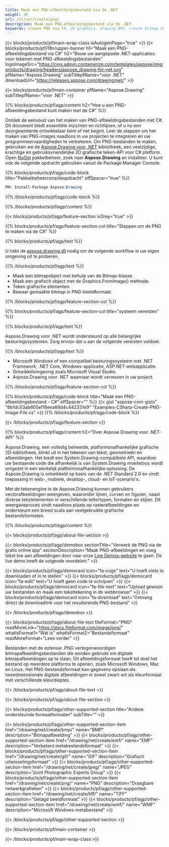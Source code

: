 ```yaml
---
title: Maak een PNG-afbeeldingsbestand via de .NET
weight: 20
url: /nl/net/create/png/
description: Maak een PNG-afbeeldingsbestand via de .NET.
keywords: create PNG via C#, 2D graphics, drawing API, create bitmap C#, Drawing voor .NET, save bitmap, save PNG image, cross-platform 2D graphic library, Bitmap class, vector graphics drawing, draw text, rendering raster images, PNG image file
---
```


{{< blocks/products/pf/main-wrap-class isAutogenPage="true" >}}
{{< blocks/products/pf/i18n/upper-banner h1="Maak een PNG-afbeeldingsbestand via C#" h2="Bouw uw aangepaste .NET-applicaties voor tekenen met PNG-afbeeldingsbestanden" logoImageSrc="https://cms.admin.containerize.com/templates/aspose/img/products/drawing/headers/aspose_drawing-for-net.svg" pfName="Aspose.Drawing" subTitlepfName="voor .NET" downloadUrl="https://releases.aspose.com/drawing/net/" >}}

{{< blocks/products/pf/main-container pfName="Aspose.Drawing" subTitlepfName="voor .NET" >}}


{{% blocks/products/pf/agp/content h2="Hoe u een PNG-afbeeldingsbestand kunt maken met de C#" %}}

Ontdek de eenvoud van het maken van PNG-afbeeldingsbestanden met C#. Dit document biedt essentiële inzichten en richtlijnen, of u nu een doorgewinterde ontwikkelaar bent of net begint. Leer de stappen om het maken van PNG-images naadloos in uw projecten te integreren en uw programmeervaardigheden te verbeteren. Om PNG-bestanden te maken, gebruiken we de [Aspose.Drawing voor .NET](https://products.aspose.com/drawing/net) bibliotheek, een veelzijdige, krachtige en gebruiksvriendelijke 2D grafische teken-API voor C# platform. Open [NuGet](https://www.nuget.org/packages/aspose.drawing) pakketbeheer, zoek naar **Aspose.Drawing** en installeer. U kunt ook de volgende opdracht gebruiken vanuit de Package Manager Console.

{{% blocks/products/pf/agp/code-block title="Pakketbeheerconsoleopdracht" offSpacer="true" %}}
```cs
PM> Install-Package Aspose.Drawing
```
{{% /blocks/products/pf/agp/code-block %}}

{{% /blocks/products/pf/agp/content %}}


{{< blocks/products/pf/agp/feature-section isGrey="true" >}}

{{% blocks/products/pf/agp/feature-section-col title="Stappen om de PNG te maken via de C#" %}}

{{% blocks/products/pf/agp/text %}}

U hebt de [aspose.drawing.dll](https://downloads.aspose.com/drawing/net) nodig om de volgende workflow in uw eigen omgeving uit te proberen.

{{% /blocks/products/pf/agp/text %}}

+ Maak een bitmapobject met behulp van de Bitmap-klasse.
+ Maak een grafisch object met de Graphics.FromImage() methode.
+ Teken grafische elementen.
+ Bewaar gemaakte bitmap in PNG-beeldformaat.

{{% /blocks/products/pf/agp/feature-section-col %}}

{{% blocks/products/pf/agp/feature-section-col title="systeem vereisten" %}}

{{% blocks/products/pf/agp/text %}}

Aspose.Drawing voor .NET wordt ondersteund op alle belangrijke besturingssystemen. Zorg ervoor dat u aan de volgende vereisten voldoet.

{{% /blocks/products/pf/agp/text %}}

- Microsoft Windows of een compatibel besturingssysteem met .NET Framework, .NET Core, Windows-applicatie, ASP.NET-webapplicatie.
- Ontwikkelomgeving zoals Microsoft Visual Studio.
- Aspose.Drawing voor .NET waarnaar wordt verwezen in uw project.

{{% /blocks/products/pf/agp/feature-section-col %}}

{{% blocks/products/pf/agp/code-block title="Maak een PNG-afbeeldingsbestand - C#" offSpacer="" %}}
{{< gist "aspose-com-gists" "8b1dc03ab805ef18eea88d4c442331e9" "Examples-CSharp-Create-PNG-Image-File.cs" >}}
{{% /blocks/products/pf/agp/code-block %}}

{{< /blocks/products/pf/agp/feature-section >}}


<!-- aboutfile Starts -->

{{% blocks/products/pf/agp/content h2="Over Aspose.Drawing voor .NET-API" %}}

Aspose.Drawing, een volledig beheerde, platformonafhankelijke grafische 2D-bibliotheek, blinkt uit in het tekenen van tekst, geometrieën en afbeeldingen. Het biedt een System.Drawing-compatibele API, waardoor uw bestaande code die afhankelijk is van System.Drawing moeiteloos wordt omgezet in een werkelijk platformonafhankelijke oplossing. De Aspose.Drawing is ontwikkeld op basis van de .NET Standard 2.0 en vindt toepassing in web-, mobiele, desktop-, cloud- en IoT-scenario's.

Met de tekenengine in de Aspose.Drawing kunnen gebruikers vectorafbeeldingen weergeven, waaronder lijnen, curven en figuren, naast diverse tekstelementen in verschillende lettertypen, formaten en stijlen. Dit weergaveproces vindt naadloos plaats op rasterafbeeldingen en ondersteunt een breed scala aan veelgebruikte grafische bestandsformaten.

{{% /blocks/products/pf/agp/content %}}


{{< blocks/products/pf/agp/about-file-section >}}

{{< blocks/products/pf/agp/demobox sectionTitle="Verwerk de PNG via de gratis online app" sectionDescription="Maak PNG-afbeeldingen en voeg tekst toe aan afbeeldingen door naar onze [Live Demos-website](https://products.aspose.app/drawing) te gaan. De live demo heeft de volgende voordelen:" >}}

{{< blocks/products/pf/agp/democard icon="fa-cogs" text="U hoeft niets te downloaden of in te stellen" >}}
{{< blocks/products/pf/agp/democard icon="fa-edit" text="U hoeft geen code te schrijven" >}}
{{< blocks/products/pf/agp/democard icon="fa-file-text" text="Upload gewoon uw bestanden en maak een teksttekening in de webbrowser" >}}
{{< blocks/products/pf/agp/democard icon="fa-download" text="Ontvang direct de downloadlink voor het resulterende PNG-bestand" >}}

{{< /blocks/products/pf/agp/demobox >}}

{{< blocks/products/pf/agp/about-file-text fileFormat="PNG" readMoreLink="https://docs.fileformat.com/image/png/" whatIsFormat1="Wat is" whatIsFormat2="Bestandsformaat" readMoreFormat="Lees verder" >}}

Bestanden met de extensie .PNG vertegenwoordigen bitmapafbeeldingsbestanden die worden gebruikt om digitale bitmapafbeeldingen op te slaan. Dit afbeeldingsformaat heeft tot doel het bestand op meerdere platforms te openen, zoals Microsoft Windows, Mac en Linux. Het PNG-bestandsformaat kan gegevens opslaan als tweedimensionale digitale afbeeldingen in zowel zwart-wit als kleurformaat met verschillende kleurdieptes.

{{< /blocks/products/pf/agp/about-file-text >}}

{{< /blocks/products/pf/agp/about-file-section >}}

<!-- aboutfile Ends -->


{{< blocks/products/pf/agp/other-supported-section title="Andere ondersteunde formaatformaten" subTitle="" >}}

{{< blocks/products/pf/agp/other-supported-section-item href="/drawing/net/create/bmp/" name="BMP" description="Bitmapafbeelding" >}}
{{< blocks/products/pf/agp/other-supported-section-item href="/drawing/net/create/emf/" name="EMF" description="Verbeterd metabestandsformaat" >}}
{{< blocks/products/pf/agp/other-supported-section-item href="/drawing/net/create/gif/" name="GIF" description="Grafisch uitwisselingsformaat" >}}
{{< blocks/products/pf/agp/other-supported-section-item href="/drawing/net/create/jpeg/" name="JPEG" description="Joint Photographic Experts Group" >}}
{{< blocks/products/pf/agp/other-supported-section-item href="/drawing/net/create/png/" name="PNG" description="Draagbare netwerkgrafieken" >}}
{{< blocks/products/pf/agp/other-supported-section-item href="/drawing/net/create/tiff/" name="TIFF" description="Getagd beeldformaat" >}}
{{< blocks/products/pf/agp/other-supported-section-item href="/drawing/net/create/wmf/" name="WMF" description="Microsoft Windows-metabestand" >}}


{{< /blocks/products/pf/agp/other-supported-section >}}

{{< /blocks/products/pf/main-container >}}

{{< /blocks/products/pf/main-wrap-class >}}

